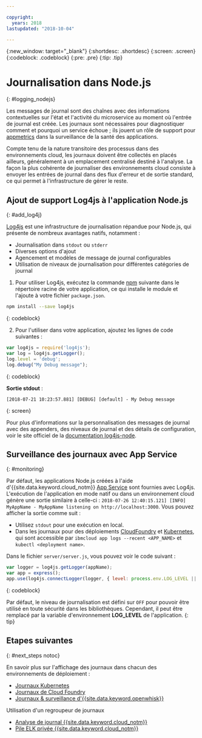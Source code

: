 ```yaml
---

copyright:
  years: 2018
lastupdated: "2018-10-04"

---
```

{:new_window: target="_blank"}
{:shortdesc: .shortdesc}
{:screen: .screen}
{:codeblock: .codeblock}
{:pre: .pre}
{:tip: .tip}

# Journalisation dans Node.js
{: #logging_nodejs}

Les messages de journal sont des chaînes avec des informations contextuelles sur l'état et l'activité du microservice au moment où l'entrée de journal est créée. Les journaux sont nécessaires pour diagnostiquer comment et pourquoi un service échoue ; ils jouent un rôle de support pour [appmetrics](appmetrics.html) dans la surveillance de la santé des applications.

Compte tenu de la nature transitoire des processus dans des environnements cloud, les journaux doivent être collectés en placés ailleurs, généralement à un emplacement centralisé destiné à l'analyse. La façon la plus cohérente de journaliser des environnements cloud consiste à envoyer les entrées de journal dans des flux d'erreur et de sortie standard, ce qui permet à l'infrastructure de gérer le reste.

## Ajout de support Log4js à l'application Node.js
{: #add_log4j}

[Log4js](https://github.com/log4js-node/log4js-node) est une infrastructure de journalisation répandue pour Node.js, qui présente de nombreux avantages natifs, notamment : 
* Journalisation dans `stdout` ou `stderr`
* Diverses options d'ajout
* Agencement et modèles de message de journal configurables
* Utilisation de niveaux de journalisation pour différentes catégories de journal

1. Pour utiliser Log4js, exécutez la commande [npm](https://nodejs.org/) suivante dans le répertoire racine de votre application, ce qui installe le module et l'ajoute à votre fichier `package.json`.
  ```bash
  npm install --save log4js
  ```
  {: codeblock}

2. Pour l'utiliser dans votre application, ajoutez les lignes de code suivantes :
  ```javascript
  var log4js = require('log4js');
  var log = log4js.getLogger();
  log.level = 'debug';
  log.debug("My Debug message");
  ```
  {: codeblock}

  **Sortie stdout** :
  ```
  [2018-07-21 10:23:57.881] [DEBUG] [default] - My Debug message
  ```
  {: screen}

Pour plus d'informations sur la personnalisation des messages de journal avec des appenders, des niveaux de journal et des détails de configuration, voir le site officiel de la [documentation log4js-node](https://log4js-node.github.io/log4js-node/).

## Surveillance des journaux avec App Service
{: #monitoring}

Par défaut, les applications Node.js créées à l'aide d'{{site.data.keyword.cloud_notm}} [App Service](https://console.bluemix.net/developer/appservice/dashboard) sont fournies avec Log4js. L'exécution de l'application en mode natif ou dans un environnement cloud génère une sortie similaire à celle-ci : `2018-07-26 12:40:15.121] [INFO] MyAppName - MyAppName listening on http://localhost:3000`. Vous pouvez afficher la sortie comme suit :
* Utilisez `stdout` pour une exécution en local.
* Dans les journaux pour des déploiements [CloudFoundry](https://console.bluemix.net/docs/cli/reference/bluemix_cli/bx_cli.html#ibmcloud_app_logs) et [Kubernetes](https://kubernetes.io/docs/concepts/cluster-administration/logging/), qui sont accessible par `ibmcloud app logs --recent <APP_NAME>` et `kubectl <deployment name>`.

Dans le fichier `server/server.js`, vous pouvez voir le code suivant :
```js
var logger = log4js.getLogger(appName);
var app = express();
app.use(log4js.connectLogger(logger, { level: process.env.LOG_LEVEL || 'info' }));
```
{: codeblock}

Par défaut, le niveau de journalisation est défini sur `OFF` pour pouvoir être utilisé en toute sécurité dans les bibliothèques. Cependant, il peut être remplacé par la variable d'environnement **LOG_LEVEL** de l'application.
{: tip}

## Etapes suivantes
{: #next_steps notoc}

En savoir plus sur l'affichage des journaux dans chacun des environnements de déploiement :
* [Journaux Kubernetes](https://kubernetes.io/docs/concepts/cluster-administration/logging/)
* [Journaux de Cloud Foundry](https://console.bluemix.net/docs/cli/reference/bluemix_cli/bx_cli.html#ibmcloud_app_logs)
* [Journaux & surveillance d'{{site.data.keyword.openwhisk}}](https://console.bluemix.net/docs/openwhisk/openwhisk_logs.html#openwhisk_logs)

Utilisation d'un regroupeur de journaux
* [Analyse de journal {{site.data.keyword.cloud_notm}}](https://console.bluemix.net/docs/services/CloudLogAnalysis/log_analysis_ov.html#log_analysis_ov)
* [Pile ELK privée {{site.data.keyword.cloud_notm}} ](https://www.ibm.com/support/knowledgecenter/en/SSBS6K_2.1.0.2/manage_metrics/logging_elk.html)
